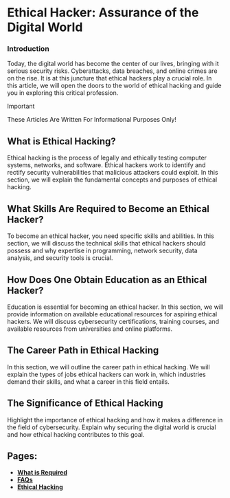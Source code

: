 # Ethical Hacker: Assurance of the Digital World

### Introduction

Today, the digital world has become the center of our lives, bringing with it serious security risks. Cyberattacks, data breaches, and online crimes are on the rise. It is at this juncture that ethical hackers play a crucial role. In this article, we will open the doors to the world of ethical hacking and guide you in exploring this critical profession.

> [!IMPORTANT]  
> These Articles Are Written For Informational Purposes Only!

## What is Ethical Hacking?
Ethical hacking is the process of legally and ethically testing computer systems, networks, and software. Ethical hackers work to identify and rectify security vulnerabilities that malicious attackers could exploit. In this section, we will explain the fundamental concepts and purposes of ethical hacking.

## What Skills Are Required to Become an Ethical Hacker?
To become an ethical hacker, you need specific skills and abilities. In this section, we will discuss the technical skills that ethical hackers should possess and why expertise in programming, network security, data analysis, and security tools is crucial.

## How Does One Obtain Education as an Ethical Hacker?
Education is essential for becoming an ethical hacker. In this section, we will provide information on available educational resources for aspiring ethical hackers. We will discuss cybersecurity certifications, training courses, and available resources from universities and online platforms.

## The Career Path in Ethical Hacking
In this section, we will outline the career path in ethical hacking. We will explain the types of jobs ethical hackers can work in, which industries demand their skills, and what a career in this field entails.

## The Significance of Ethical Hacking
Highlight the importance of ethical hacking and how it makes a difference in the field of cybersecurity. Explain why securing the digital world is crucial and how ethical hacking contributes to this goal.

## Pages:
* **[What is Required](https://github.com/musarda/Ethical-Hacker-FAQ/blob/main/src/What-is-Required.md)**
* **[FAQs](https://github.com/musarda/Ethical-Hacker-FAQ/blob/main/src/faq.md)**
* **[Ethical Hacking](https://github.com/musarda/Ethical-Hacker-FAQ/blob/main/src/Ethical-Hacking.md)**
